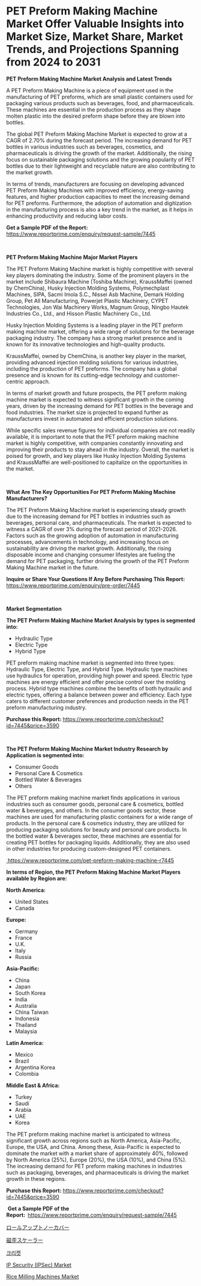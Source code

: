 <p><h1>PET Preform Making Machine Market Offer Valuable Insights into Market Size, Market Share, Market Trends, and Projections Spanning from 2024 to 2031</h1></p><p><strong>PET Preform Making Machine Market Analysis and Latest Trends</strong></p>
<p><p>A PET Preform Making Machine is a piece of equipment used in the manufacturing of PET preforms, which are small plastic containers used for packaging various products such as beverages, food, and pharmaceuticals. These machines are essential in the production process as they shape molten plastic into the desired preform shape before they are blown into bottles.</p><p>The global PET Preform Making Machine Market is expected to grow at a CAGR of 2.70% during the forecast period. The increasing demand for PET bottles in various industries such as beverages, cosmetics, and pharmaceuticals is driving the growth of the market. Additionally, the rising focus on sustainable packaging solutions and the growing popularity of PET bottles due to their lightweight and recyclable nature are also contributing to the market growth.</p><p>In terms of trends, manufacturers are focusing on developing advanced PET Preform Making Machines with improved efficiency, energy-saving features, and higher production capacities to meet the increasing demand for PET preforms. Furthermore, the adoption of automation and digitization in the manufacturing process is also a key trend in the market, as it helps in enhancing productivity and reducing labor costs.</p></p>
<p><strong>Get a Sample PDF of the Report:&nbsp;</strong> <a href="https://www.reportprime.com/enquiry/request-sample/7445">https://www.reportprime.com/enquiry/request-sample/7445</a></p>
<p>&nbsp;</p>
<p><strong>PET Preform Making Machine Major Market Players</strong></p>
<p><p>The PET Preform Making Machine market is highly competitive with several key players dominating the industry. Some of the prominent players in the market include Shibaura Machine (Toshiba Machine), KraussMaffei (owned by ChemChina), Husky Injection Molding Systems, Polymechplast Machines, SIPA, Sacmi Imola S.C., Nissei Asb Machine, Demark Holding Group, Pet All Manufacturing, Powerjet Plastic Machinery, CYPET Technologies, Jon Wai Machinery Works, Magnum Group, Ningbo Hautek Industries Co., Ltd., and Hisson Plastic Machinery Co., Ltd.</p><p>Husky Injection Molding Systems is a leading player in the PET preform making machine market, offering a wide range of solutions for the beverage packaging industry. The company has a strong market presence and is known for its innovative technologies and high-quality products.</p><p>KraussMaffei, owned by ChemChina, is another key player in the market, providing advanced injection molding solutions for various industries, including the production of PET preforms. The company has a global presence and is known for its cutting-edge technology and customer-centric approach.</p><p>In terms of market growth and future prospects, the PET preform making machine market is expected to witness significant growth in the coming years, driven by the increasing demand for PET bottles in the beverage and food industries. The market size is projected to expand further as manufacturers invest in automated and efficient production solutions.</p><p>While specific sales revenue figures for individual companies are not readily available, it is important to note that the PET preform making machine market is highly competitive, with companies constantly innovating and improving their products to stay ahead in the industry. Overall, the market is poised for growth, and key players like Husky Injection Molding Systems and KraussMaffei are well-positioned to capitalize on the opportunities in the market.</p></p>
<p>&nbsp;</p>
<p><strong>What Are The Key Opportunities For PET Preform Making Machine Manufacturers?</strong></p>
<p><p>The PET Preform Making Machine market is experiencing steady growth due to the increasing demand for PET bottles in industries such as beverages, personal care, and pharmaceuticals. The market is expected to witness a CAGR of over 3% during the forecast period of 2021-2026. Factors such as the growing adoption of automation in manufacturing processes, advancements in technology, and increasing focus on sustainability are driving the market growth. Additionally, the rising disposable income and changing consumer lifestyles are fueling the demand for PET packaging, further driving the growth of the PET Preform Making Machine market in the future.</p></p>
<p><strong>Inquire or Share Your Questions If Any Before Purchasing This Report:</strong> <a href="https://www.reportprime.com/enquiry/pre-order/7445">https://www.reportprime.com/enquiry/pre-order/7445</a></p>
<p>&nbsp;</p>
<p><strong>Market Segmentation</strong></p>
<p><strong>The PET Preform Making Machine Market Analysis by types is segmented into:</strong></p>
<p><ul><li>Hydraulic Type</li><li>Electric Type</li><li>Hybrid Type</li></ul></p>
<p><p>PET preform making machine market is segmented into three types: Hydraulic Type, Electric Type, and Hybrid Type. Hydraulic type machines use hydraulics for operation, providing high power and speed. Electric type machines are energy efficient and offer precise control over the molding process. Hybrid type machines combine the benefits of both hydraulic and electric types, offering a balance between power and efficiency. Each type caters to different customer preferences and production needs in the PET preform manufacturing industry.</p></p>
<p><strong>Purchase this Report:&nbsp;</strong><a href="https://www.reportprime.com/checkout?id=7445&price=3590">https://www.reportprime.com/checkout?id=7445&price=3590</a></p>
<p>&nbsp;</p>
<p><strong>The PET Preform Making Machine Market Industry Research by Application is segmented into:</strong></p>
<p><ul><li>Consumer Goods</li><li>Personal Care & Cosmetics</li><li>Bottled Water & Beverages</li><li>Others</li></ul></p>
<p><p>The PET preform making machine market finds applications in various industries such as consumer goods, personal care & cosmetics, bottled water & beverages, and others. In the consumer goods sector, these machines are used for manufacturing plastic containers for a wide range of products. In the personal care & cosmetics industry, they are utilized for producing packaging solutions for beauty and personal care products. In the bottled water & beverages sector, these machines are essential for creating PET bottles for packaging liquids. Additionally, they are also used in other industries for producing custom-designed PET containers.</p></p>
<p><a href="https://www.reportprime.com/pet-preform-making-machine-r7445">&nbsp;https://www.reportprime.com/pet-preform-making-machine-r7445</a></p>
<p><strong>In terms of Region, the PET Preform Making Machine Market Players available by Region are:</strong></p>
<p>
    <p> <strong> North America: </strong>
        <ul>
            <li>United States</li>
            <li>Canada</li>
        </ul>
        </p> 
    <p> <strong> Europe: </strong>
        <ul>
            <li>Germany</li>
            <li>France</li>
            <li>U.K.</li>
            <li>Italy</li>
            <li>Russia</li>
        </ul>
        </p> 
    <p> <strong> Asia-Pacific: </strong>
        <ul>
            <li>China</li>
            <li>Japan</li>
            <li>South Korea</li>
            <li>India</li>
            <li>Australia</li>
            <li>China Taiwan</li>
            <li>Indonesia</li>
            <li>Thailand</li>
            <li>Malaysia</li>
        </ul>
        </p> 
    <p> <strong> Latin America: </strong>
        <ul>
            <li>Mexico</li>
            <li>Brazil</li>
            <li>Argentina Korea</li>
            <li>Colombia</li>
        </ul>
        </p> 
    <p> <strong> Middle East & Africa: </strong>
        <ul>
            <li>Turkey</li>
            <li>Saudi</li>
            <li>Arabia</li>
            <li>UAE</li>
            <li>Korea</li>
        </ul>
    </p>
    </p>
<p><p>The PET preform making machine market is anticipated to witness significant growth across regions such as North America, Asia-Pacific, Europe, the USA, and China. Among these, Asia-Pacific is expected to dominate the market with a market share of approximately 40%, followed by North America (25%), Europe (20%), the USA (10%), and China (5%). The increasing demand for PET preform making machines in industries such as packaging, beverages, and pharmaceuticals is driving the market growth in these regions.</p></p>
<p><strong>Purchase this Report: </strong><a href="https://www.reportprime.com/checkout?id=7445&price=3590">https://www.reportprime.com/checkout?id=7445&price=3590</a></p>
<p>&nbsp;<strong>Get a Sample PDF of the Report:&nbsp;&nbsp;</strong><a href="https://www.reportprime.com/enquiry/request-sample/7445">https://www.reportprime.com/enquiry/request-sample/7445</a></p>
<p><strong></strong></p>
<p><p><a href="https://medium.com/@alliegrater55/%E3%83%AD%E3%83%BC%E3%83%AB%E3%82%A2%E3%83%83%E3%83%97%E3%83%88%E3%83%8E%E3%83%BC%E3%82%AB%E3%83%90%E3%83%BC%E3%81%AE%E5%B8%82%E5%A0%B4%E5%B1%95%E6%9C%9B-%E6%A5%AD%E7%95%8C%E6%A6%82%E8%A6%81%E3%81%A8%E4%BA%88%E6%B8%AC-2024%E5%B9%B4%E3%81%8B%E3%82%892031%E5%B9%B4%E3%81%BE%E3%81%A7-7f4ac4d86ffe">ロールアップトノーカバー</a></p><p><a href="https://medium.com/@elishelacruz56456/%E3%83%9E%E3%82%B0%E3%83%8D%E3%83%88%E3%82%B9%E3%83%88%E3%83%AA%E3%82%AF%E3%83%86%E3%82%A3%E3%83%96%E3%82%B9%E3%82%B1%E3%83%BC%E3%83%A9%E3%83%BC%E3%81%AE%E5%B8%82%E5%A0%B4%E5%B1%95%E6%9C%9B-%E7%94%A3%E6%A5%AD%E6%A6%82%E8%A6%81%E3%81%A8%E4%BA%88%E6%B8%AC-2024%E5%B9%B4%E3%81%8B%E3%82%892031%E5%B9%B4-d02813c03b15">磁歪スケーラー</a></p><p><a href="https://medium.com/@gustavorn8776/%ED%81%AC%EB%A6%AC%EC%BC%93-%EC%8B%9C%EC%9E%A5-%EA%B7%9C%EB%AA%A8-cagr-%ED%8A%B8%EB%A0%8C%EB%93%9C-2024-2030-ea6092372515">크리켓</a></p><p><a href="https://www.linkedin.com/pulse/insights-ip-security-ipsec-market-size-analysing-share-trends-nz5lf?trackingId=XaPcLOR0FJRQsDw5IDwTlg%3D%3D">IP Security (IPSec) Market</a></p><p><a href="https://github.com/shotows/Market-Research-Report-List-2/blob/main/rice-milling-machines-market.md">Rice Milling Machines Market</a></p></p>